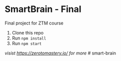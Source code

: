 # SmartBrain - Final
Final project for ZTM course


1. Clone this repo
2. Run `npm install`
3. Run `npm start`

*visist https://zerotomastery.io/ for more*
#   s m a r t - b r a i n  
 